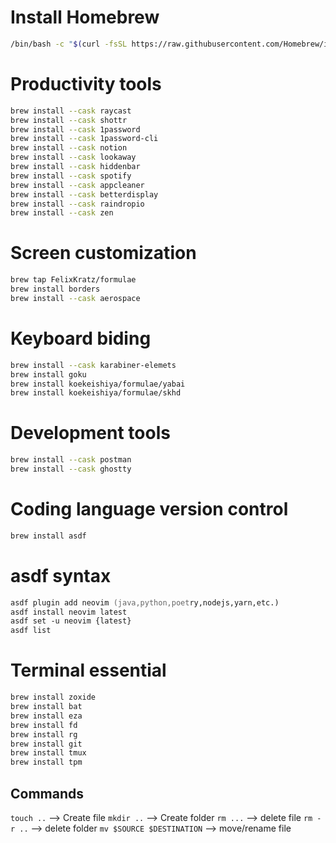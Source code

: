 # Install Homebrew

```zsh
/bin/bash -c "$(curl -fsSL https://raw.githubusercontent.com/Homebrew/install/HEAD/install.sh)"
```

# Productivity tools

```zsh
brew install --cask raycast
brew install --cask shottr
brew install --cask 1password
brew install --cask 1password-cli
brew install --cask notion
brew install --cask lookaway
brew install --cask hiddenbar
brew install --cask spotify
brew install --cask appcleaner
brew install --cask betterdisplay
brew install --cask raindropio
brew install --cask zen
```

# Screen customization

```zsh
brew tap FelixKratz/formulae
brew install borders
brew install --cask aerospace
```

# Keyboard biding

```zsh
brew install --cask karabiner-elemets
brew install goku
brew install koekeishiya/formulae/yabai
brew install koekeishiya/formulae/skhd
```

# Development tools

```zsh
brew install --cask postman
brew install --cask ghostty
```

# Coding language version control

```zsh
brew install asdf
```

# asdf syntax

```zsh
asdf plugin add neovim (java,python,poetry,nodejs,yarn,etc.)
asdf install neovim latest
asdf set -u neovim {latest}
asdf list
```

# Terminal essential

```zsh
brew install zoxide
brew install bat
brew install eza
brew install fd
brew install rg
brew install git
brew install tmux
brew install tpm
```

## Commands

`touch ..` --> Create file
`mkdir ..` --> Create folder
`rm ...` --> delete file
`rm -r ..` --> delete folder
`mv $SOURCE $DESTINATION` --> move/rename file
